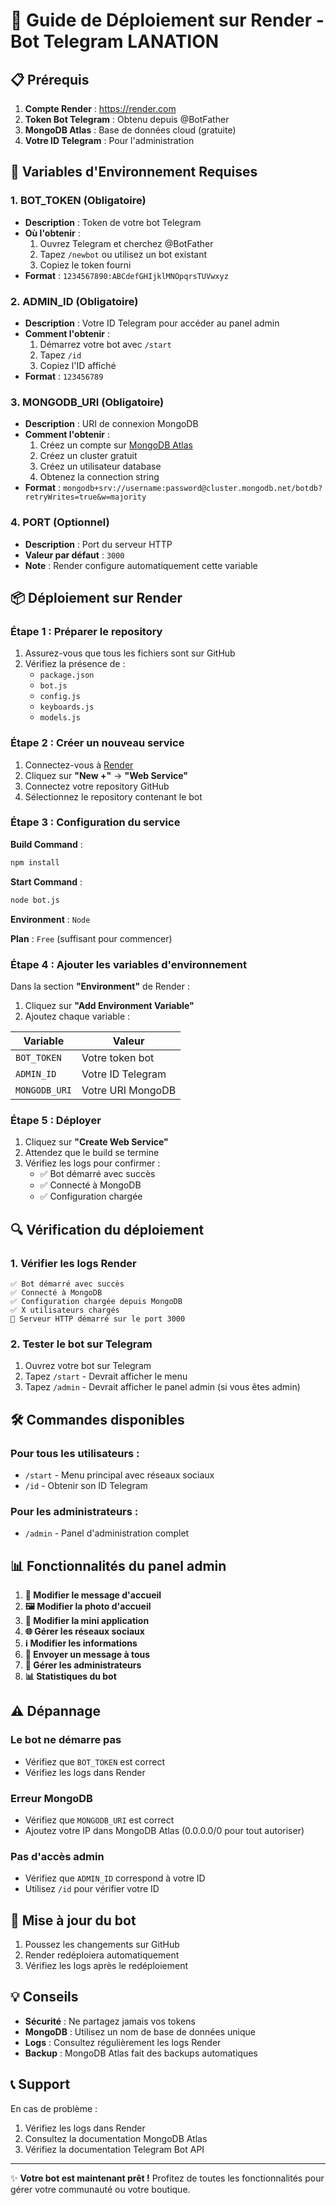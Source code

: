 # 🚀 Guide de Déploiement sur Render - Bot Telegram LANATION

## 📋 Prérequis

1. **Compte Render** : https://render.com
2. **Token Bot Telegram** : Obtenu depuis @BotFather
3. **MongoDB Atlas** : Base de données cloud (gratuite)
4. **Votre ID Telegram** : Pour l'administration

## 🔧 Variables d'Environnement Requises

### 1. **BOT_TOKEN** (Obligatoire)
- **Description** : Token de votre bot Telegram
- **Où l'obtenir** : 
  1. Ouvrez Telegram et cherchez @BotFather
  2. Tapez `/newbot` ou utilisez un bot existant
  3. Copiez le token fourni
- **Format** : `1234567890:ABCdefGHIjklMNOpqrsTUVwxyz`

### 2. **ADMIN_ID** (Obligatoire)
- **Description** : Votre ID Telegram pour accéder au panel admin
- **Comment l'obtenir** :
  1. Démarrez votre bot avec `/start`
  2. Tapez `/id`
  3. Copiez l'ID affiché
- **Format** : `123456789`

### 3. **MONGODB_URI** (Obligatoire)
- **Description** : URI de connexion MongoDB
- **Comment l'obtenir** :
  1. Créez un compte sur [MongoDB Atlas](https://www.mongodb.com/cloud/atlas)
  2. Créez un cluster gratuit
  3. Créez un utilisateur database
  4. Obtenez la connection string
- **Format** : `mongodb+srv://username:password@cluster.mongodb.net/botdb?retryWrites=true&w=majority`

### 4. **PORT** (Optionnel)
- **Description** : Port du serveur HTTP
- **Valeur par défaut** : `3000`
- **Note** : Render configure automatiquement cette variable

## 📦 Déploiement sur Render

### Étape 1 : Préparer le repository

1. Assurez-vous que tous les fichiers sont sur GitHub
2. Vérifiez la présence de :
   - `package.json`
   - `bot.js`
   - `config.js`
   - `keyboards.js`
   - `models.js`

### Étape 2 : Créer un nouveau service

1. Connectez-vous à [Render](https://render.com)
2. Cliquez sur **"New +"** → **"Web Service"**
3. Connectez votre repository GitHub
4. Sélectionnez le repository contenant le bot

### Étape 3 : Configuration du service

**Build Command** :
```bash
npm install
```

**Start Command** :
```bash
node bot.js
```

**Environment** : `Node`

**Plan** : `Free` (suffisant pour commencer)

### Étape 4 : Ajouter les variables d'environnement

Dans la section **"Environment"** de Render :

1. Cliquez sur **"Add Environment Variable"**
2. Ajoutez chaque variable :

| Variable | Valeur |
|----------|---------|
| `BOT_TOKEN` | Votre token bot |
| `ADMIN_ID` | Votre ID Telegram |
| `MONGODB_URI` | Votre URI MongoDB |

### Étape 5 : Déployer

1. Cliquez sur **"Create Web Service"**
2. Attendez que le build se termine
3. Vérifiez les logs pour confirmer :
   - ✅ Bot démarré avec succès
   - ✅ Connecté à MongoDB
   - ✅ Configuration chargée

## 🔍 Vérification du déploiement

### 1. Vérifier les logs Render
```
✅ Bot démarré avec succès
✅ Connecté à MongoDB
✅ Configuration chargée depuis MongoDB
✅ X utilisateurs chargés
🔄 Serveur HTTP démarré sur le port 3000
```

### 2. Tester le bot sur Telegram
1. Ouvrez votre bot sur Telegram
2. Tapez `/start` - Devrait afficher le menu
3. Tapez `/admin` - Devrait afficher le panel admin (si vous êtes admin)

## 🛠️ Commandes disponibles

### Pour tous les utilisateurs :
- `/start` - Menu principal avec réseaux sociaux
- `/id` - Obtenir son ID Telegram

### Pour les administrateurs :
- `/admin` - Panel d'administration complet

## 📊 Fonctionnalités du panel admin

1. **📝 Modifier le message d'accueil**
2. **🖼️ Modifier la photo d'accueil**
3. **📱 Modifier la mini application**
4. **🌐 Gérer les réseaux sociaux**
5. **ℹ️ Modifier les informations**
6. **📢 Envoyer un message à tous**
7. **👥 Gérer les administrateurs**
8. **📊 Statistiques du bot**

## ⚠️ Dépannage

### Le bot ne démarre pas
- Vérifiez que `BOT_TOKEN` est correct
- Vérifiez les logs dans Render

### Erreur MongoDB
- Vérifiez que `MONGODB_URI` est correct
- Ajoutez votre IP dans MongoDB Atlas (0.0.0.0/0 pour tout autoriser)

### Pas d'accès admin
- Vérifiez que `ADMIN_ID` correspond à votre ID
- Utilisez `/id` pour vérifier votre ID

## 🔄 Mise à jour du bot

1. Poussez les changements sur GitHub
2. Render redéploiera automatiquement
3. Vérifiez les logs après le redéploiement

## 💡 Conseils

- **Sécurité** : Ne partagez jamais vos tokens
- **MongoDB** : Utilisez un nom de base de données unique
- **Logs** : Consultez régulièrement les logs Render
- **Backup** : MongoDB Atlas fait des backups automatiques

## 📞 Support

En cas de problème :
1. Vérifiez les logs dans Render
2. Consultez la documentation MongoDB Atlas
3. Vérifiez la documentation Telegram Bot API

---

✨ **Votre bot est maintenant prêt !** Profitez de toutes les fonctionnalités pour gérer votre communauté ou votre boutique.